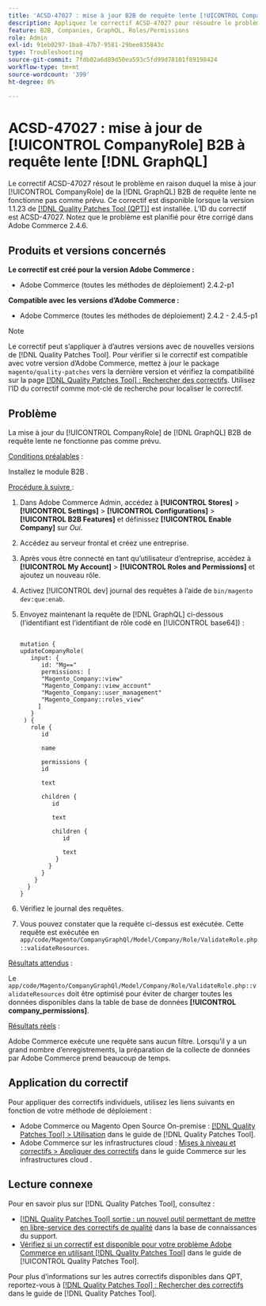 ```yaml
---
title: 'ACSD-47027 : mise à jour B2B de requête lente [!UICONTROL CompanyRole] [!DNL GraphQL] update)'
description: Appliquez le correctif ACSD-47027 pour résoudre le problème d’Adobe Commerce lié à une mise à jour B2B [!UICONTROL CompanyRole] [!DNL GraphQL] requête lente).
feature: B2B, Companies, GraphQL, Roles/Permissions
role: Admin
exl-id: 91eb0297-1ba8-47b7-9581-29bee835843c
type: Troubleshooting
source-git-commit: 7fdb02a6d89d50ea593c5fd99d78101f89198424
workflow-type: tm+mt
source-wordcount: '399'
ht-degree: 0%

---
```


# ACSD-47027 : mise à jour de [!UICONTROL CompanyRole] B2B à requête lente [!DNL GraphQL]

Le correctif ACSD-47027 résout le problème en raison duquel la mise à jour [!UICONTROL CompanyRole] de la [!DNL GraphQL] B2B de requête lente ne fonctionne pas comme prévu. Ce correctif est disponible lorsque la version 1.1.23 de [[!DNL Quality Patches Tool (QPT)]](https://experienceleague.adobe.com/en/docs/commerce-operations/tools/quality-patches-tool/quality-patches-tool-to-self-serve-quality-patches) est installée. L’ID du correctif est ACSD-47027. Notez que le problème est planifié pour être corrigé dans Adobe Commerce 2.4.6.

## Produits et versions concernés

**Le correctif est créé pour la version Adobe Commerce :**
* Adobe Commerce (toutes les méthodes de déploiement) 2.4.2-p1

**Compatible avec les versions d’Adobe Commerce :**
* Adobe Commerce (toutes les méthodes de déploiement) 2.4.2 - 2.4.5-p1

>[!NOTE]
>
>Le correctif peut s’appliquer à d’autres versions avec de nouvelles versions de [!DNL Quality Patches Tool]. Pour vérifier si le correctif est compatible avec votre version d’Adobe Commerce, mettez à jour le package `magento/quality-patches` vers la dernière version et vérifiez la compatibilité sur la page [[!DNL Quality Patches Tool] : Rechercher des correctifs](https://experienceleague.adobe.com/tools/commerce-quality-patches/index.html). Utilisez l’ID du correctif comme mot-clé de recherche pour localiser le correctif.

## Problème

La mise à jour du [!UICONTROL CompanyRole] de [!DNL GraphQL] B2B de requête lente ne fonctionne pas comme prévu.

<u>Conditions préalables</u> :

Installez le module B2B .

<u>Procédure à suivre </u> :

1. Dans Adobe Commerce Admin, accédez à **[!UICONTROL Stores]** > **[!UICONTROL Settings]** > **[!UICONTROL Configurations]** > **[!UICONTROL B2B Features]** et définissez **[!UICONTROL Enable Company]** sur _Oui_.
1. Accédez au serveur frontal et créez une entreprise.
1. Après vous être connecté en tant qu’utilisateur d’entreprise, accédez à **[!UICONTROL My Account]** > **[!UICONTROL Roles and Permissions]** et ajoutez un nouveau rôle.
1. Activez [!UICONTROL dev] journal des requêtes à l’aide de `bin/magento dev:que:enab`.
1. Envoyez maintenant la requête de [!DNL GraphQL] ci-dessous (l’identifiant est l’identifiant de rôle codé en [!UICONTROL base64]) :

   <pre><code>
   mutation {
   updateCompanyRole(
      input: {
         id: "Mg=="
         permissions: [
         "Magento_Company::view"
         "Magento_Company::view_account"
         "Magento_Company::user_management"
         "Magento_Company::roles_view"
        ]
      }
    ) {
      role {
         id

         name

         permissions {
         id

         text

         children {
            id

            text

            children {
               id

               text
             }
           }
         }
       }
     }
   }
   </code></pre>

1. Vérifiez le journal des requêtes.
1. Vous pouvez constater que la requête ci-dessus est exécutée. Cette requête est exécutée en `app/code/Magento/CompanyGraphQl/Model/Company/Role/ValidateRole.php::validateResources`.

<u>Résultats attendus</u> :

Le `app/code/Magento/CompanyGraphQl/Model/Company/Role/ValidateRole.php::validateResources` doit être optimisé pour éviter de charger toutes les données disponibles dans la table de base de données **[!UICONTROL company_permissions]**.

<u>Résultats réels</u> :

Adobe Commerce exécute une requête sans aucun filtre. Lorsqu’il y a un grand nombre d’enregistrements, la préparation de la collecte de données par Adobe Commerce prend beaucoup de temps.

## Application du correctif

Pour appliquer des correctifs individuels, utilisez les liens suivants en fonction de votre méthode de déploiement :

* Adobe Commerce ou Magento Open Source On-premise : [[!DNL Quality Patches Tool] > Utilisation](/help/tools/quality-patches-tool/usage.md) dans le guide de [!DNL Quality Patches Tool].
* Adobe Commerce sur les infrastructures cloud : [Mises à niveau et correctifs > Appliquer des correctifs](https://experienceleague.adobe.com/docs/commerce-cloud-service/user-guide/develop/upgrade/apply-patches.html) dans le guide Commerce sur les infrastructures cloud . 

## Lecture connexe

Pour en savoir plus sur [!DNL Quality Patches Tool], consultez :

* [[!DNL Quality Patches Tool] sortie : un nouvel outil permettant de mettre en libre-service des correctifs de qualité](https://experienceleague.adobe.com/en/docs/commerce-operations/tools/quality-patches-tool/quality-patches-tool-to-self-serve-quality-patches) dans la base de connaissances du support.
* [Vérifiez si un correctif est disponible pour votre problème Adobe Commerce en utilisant [!DNL Quality Patches Tool]](/help/tools/quality-patches-tool/patches-available-in-qpt/check-patch-for-magento-issue-with-magento-quality-patches.md) dans le guide de [!UICONTROL Quality Patches Tool].


Pour plus d’informations sur les autres correctifs disponibles dans QPT, reportez-vous à [[!DNL Quality Patches Tool] : Rechercher des correctifs](https://experienceleague.adobe.com/tools/commerce-quality-patches/index.html) dans le guide de [!DNL Quality Patches Tool].
